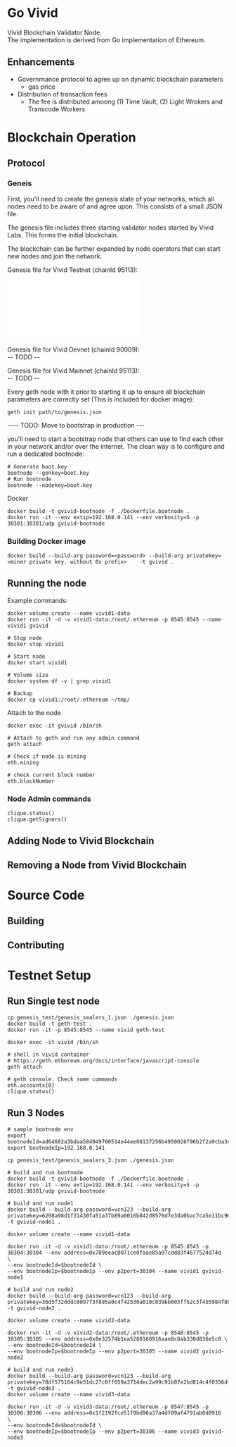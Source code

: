 # Go Vivid
Vivid Blockchain Validator Node.  
The implementation is derived from Go implementation of Ethereum.

## Enhancements
* Governrnance protocol to agree up on dynamic blockchain parameters
    * gas price
* Distribution of transaction fees
    * The fee is distributed amoong (1) Time Vault, (2) Light Wrokers and Transcode Workers

# Blockchain Operation

## Protocol

### Geneis 

First, you'll need to create the genesis state of your networks, which all nodes need to be aware of and agree upon. This consists of a small JSON file.

The genesis file includes three starting validator nodes started by Vivid Labs. This forms the initial blockchain.

The blockchain can be further expanded by node operators that can start new nodes and join the network.

Genesis file for Vivid Testnet (chainId 95113):
![genesis](./genesis-test/genisis.json)




Genesis file for Vivid Devnet (chainId 90009):  
-- TODO --

Genesis file for Vivid Mainnet (chainId 95113):  
-- TODO --


Every geth node with it prior to starting it up to ensure all blockchain parameters are correctly set (This is included for docker image):

```
geth init path/to/genesis.json
```

---- TODO: Move to bootstrap in production ---

you'll need to start a bootstrap node that others can use to find each other in your network and/or over the internet. The clean way is to configure and run a dedicated bootnode:

```
# Generate boot.key
bootnode --genkey=boot.key
# Run bootnode
bootnode --nodekey=boot.key
```

Docker
```
docker build -t gvivid-bootnode -f ./Dockerfile.bootnode .
docker run -it --env extip=192.168.0.141 --env verbosity=5 -p 30301:30301/udp gvivid-bootnode
```
### Building Docker image

```
docker build --build-arg password=<password> --build-arg privatekey=<miner private key. without 0x prefix>    -t gvivid .
```

## Running the node

Example commands:
```
docker volume create --name vivid1-data
docker run -it -d -v vivid1-data:/root/.ethereum -p 8545:8545 --name vivid1 gvivid

```


```
# Stop node
docker stop vivid1

# Start node
docker start vivid1

# Volume size
docker system df -v | grep vivid1

# Backup
docker cp vivid1:/root/.ethereum ~/tmp/
```

Attach to the node
```
docker exec -it gvivid /bin/sh

# Attach to geth and run any admin command
geth attach

# Check if node is mining
eth.mining

# check current block number
eth.blockNumber
```
### Node Admin commands
```
clique.status()
clique.getSigners()
```
## Adding Node to Vivid Blockchain


## Removing a Node from Vivid Blockchain


# Source Code

## Building


## Contributing


# Testnet Setup

## Run Single test node
```
cp genesis_test/genesis_sealers_1.json ./genesis.json
docker build -t geth-test .
docker run -it -p 8545:8545 --name vivid geth-test

docker exec -it vivid /bin/sh

# shell in vivid container
# https://geth.ethereum.org/docs/interface/javascript-console
geth attach

# geth console. Check some commands
eth.accounts[0]
clique.status()
```


## Run 3 Nodes

```
# sample bootnode env
export bootnodeId=ad64602a3bdaa584949760514e44ee08137256b4950026f96b2f2a9cba3ca33b3b2f1e648f023beb5ca1218926c3712e0083b4cd2706a4a5e44e8169f35a3034
export bootnodeIp=192.168.0.141

cp genesis_test/genesis_sealers_3.json ./genesis.json

# build and run bootnode
docker build -t gvivid-bootnode -f ./Dockerfile.bootnode .
docker run -it --env extip=192.168.0.141 --env verbosity=5 -p 30301:30301/udp gvivid-bootnode

# build and run node1
docker build --build-arg password=vcn123 --build-arg  privatekey=6208a98d1f31430fa51a37b89a0016b842d8570d7e3da0bac7ca5e11bc96b2f6  -t gvivid-node1 .

docker volume create --name vivid1-data

docker run -it -d -v vivid1-data:/root/.ethereum -p 8545:8545 -p 30304:30304 --env address=0x789eeac8071ce0faae85a97cdd83f4677524d74d  \
--env bootnodeId=$bootnodeId \
--env bootnodeIp=$bootnodeIp --env p2port=30304 --name vivid1 gvivid-node1

# build and run node2
docker build --build-arg password=vcn123 --build-arg  privatekey=36d5f32dddc0097f3f895a0c4f42530a010c039bb003ff52c3f4b5984f8050ee  -t gvivid-node2 .

docker volume create --name vivid2-data

docker run -it -d -v vivid2-data:/root/.ethereum -p 8546:8545 -p 30305:30305 --env address=0x0e32574b1ea5280168916aae8c8ab330d836e5c8 \
--env bootnodeId=$bootnodeId \
--env bootnodeIp=$bootnodeIp --env p2port=30305 --name vivid2 gvivid-node2

# build and run node3
docker build --build-arg password=vcn123 --build-arg  privatekey=78df575164c9e31dc27c0ff059a3714dec2a99c91b07e2bd814c4f0356dfce51  -t gvivid-node3 .
docker volume create --name vivid3-data

docker run -it -d -v vivid3-data:/root/.ethereum -p 8547:8545 -p 30306:30306 --env address=0x1f2192fce51f9bd96a37a4df09af4791ab0d0916  \
--env bootnodeId=$bootnodeId \
--env bootnodeIp=$bootnodeIp --env p2port=30306 --name vivid3 gvivid-node3
```
